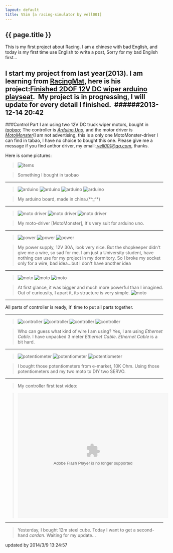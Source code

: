 ```yaml
---
layout: default
title: VSim [a racing-simulator by vell001]
---
```


{{ page.title }}
---------------------
This is my first project about Racing. I am a chinese with bad English, and today is my first time use English to write a post, Sorry for my bad Engilsh first…

I start my project from last year(2013). I am learning from [RacingMat](http://www.x-sim.de/forum/memberlist.php?mode=viewprofile&u=2248), here is his project:[Finished 2DOF 12V DC wiper arduino playseat](http://www.x-sim.de/forum/viewtopic.php?t=943). 
My project is in progressing, I will update for every detail I finished. 
######2013-12-14 20:42 
-------------------------
###Control Part
I am using two 12V DC truck wiper motors, bought in *[taobao](http://www.taobao.com)*;
The controller is *[Arduino Uno](http://www.arduino.cc)*, and the motor driver is *[MotoMonster](http://item.taobao.com/item.htm?id=16852136684)*(I am not advertising, this is a only one MotoMonster-driver I can find in tabao, I have no choice to bought this one. Please give me a message if you find anthor driver, my email:*[ vell001@qq.com](mailto:vell001@qq.com)*, thanks.

Here is some pictures: 
> ![items](http://images.cnitblog.com/blog/478900/201312/14204352-33791a99c7f743039a95a49b1a05f13c.png) 

> Something I bought in taobao

----------
> ![arduino](http://images.cnitblog.com/blog/478900/201312/14204411-067f1f01ea93464ba7fb6e338787fe5c.jpg)
> ![arduino](http://images.cnitblog.com/blog/478900/201312/14204432-85d2d2c0001b4b5c870ae26250de9a45.jpg)
> ![arduino](http://images.cnitblog.com/blog/478900/201312/14204511-df9449897b6747e5859d087b5169c950.jpg)
> ![arduino](http://images.cnitblog.com/blog/478900/201312/14204545-1fed53785c054128b47ec95138a62de2.jpg) 

> My arduino board, made in china.(\*^_^\*)

---------
> ![moto driver](http://images.cnitblog.com/blog/478900/201312/14204614-cbacb685b45e45319b8ebe7792cce7a1.jpg)
> ![moto driver](http://images.cnitblog.com/blog/478900/201312/14204643-66954c6dab6d40cb9e53064204d78aad.jpg)
> ![moto driver](http://images.cnitblog.com/blog/478900/201312/14204733-42eb29fe70484861b6ecec81f240de5c.jpg) 

> My moto-driver [MotoMonster], It's very suit for arduino uno.

---------
> ![power](http://images.cnitblog.com/blog/478900/201312/14204828-0076cac18e7848a4b4a6b20c5cbb02c8.jpg)
> ![power](http://images.cnitblog.com/blog/478900/201312/14204853-1db3a2a3d5b9450ea568c07c1ae6847b.jpg)
> ![power](http://images.cnitblog.com/blog/478900/201312/14204919-3c0cb01ee7784f7eb616590d145c0ffe.jpg)

> My power supply, 12V 30A, look very nice. But the shopkeeper didn't give me a wire,
so sad for me. I am just a University student, have nothing can use for my project in my dormitory. So I broke my socket only for a wire, bad idea...but I don't have another idea

----------
> ![moto](http://images.cnitblog.com/blog/478900/201312/14205009-32f854f7f8574dbd9a658bf63e0df438.jpg)
> ![moto](http://images.cnitblog.com/blog/478900/201312/14205051-8f60ee4eb1a2451b80a58708e6b34776.jpg)
> ![moto](http://images.cnitblog.com/blog/478900/201312/14204951-e99d7341dc80467f97da1a361ed05b0a.jpg)

> At first glance, it was bigger and much more powerful than I imagined. Out of curiousity, I apart it, its structure is very simple.
> ![moto](http://images.cnitblog.com/blog/478900/201312/14205119-53ae549817ef46dc8a7073b5a7980dfe.jpg)

----------
All parts of controller is ready, it' time to put all parts together. 

----------
> ![controller](http://images.cnitblog.com/blog/478900/201312/14205138-39f6ca0545b346db8937baa78d4f3ce4.jpg)
> ![controller](http://images.cnitblog.com/blog/478900/201312/14205206-d2a5c0081beb475a855b9b97173015bd.jpg)
> ![controller](http://images.cnitblog.com/blog/478900/201312/14205224-ae8e58961e4d4324ac0453cdf3e04627.jpg)
> ![controller](http://images.cnitblog.com/blog/478900/201312/14205255-465f5a74f4864281afdaf0e29f3daf14.jpg)

> Who can guess what kind of wire I am using? Yes, I am using *Ethernet Cable*. I have unpacked 3 meter *Ethernet Cable*. *Ethernet Cable* is a bit hard.

----------
> ![potentiometer](http://images.cnitblog.com/blog/478900/201312/14205323-2f26e09df861425eadc1ab3616114a4b.jpg)
> ![potentiometer](http://images.cnitblog.com/blog/478900/201312/14205352-a3a4de41dd3840a0bbecf54e50a03220.jpg)
> ![potentiometer](http://images.cnitblog.com/blog/478900/201312/14205416-5e89456d96f942f686ee9c59834e6aa1.jpg)

> I bought those potentiometers from e-market, 10K Ohm. Using those potentiometers and my two moto to DIY two SERVO. 

-------------
> My controller first test video:

> <embed src="http://www.tudou.com/v/nCs3C961Ixk/&resourceId=0_05_02_99&tid=0/v.swf" type="application/x-shockwave-flash" allowscriptaccess="always" allowfullscreen="true" wmode="opaque" width="480" height="400"></embed>

-------------
> Yesterday, I bought 12m steel cube. Today I want to get a second-hand *cardan*. Waiting for my update...

updated by 2014/3/9 13:24:57 
